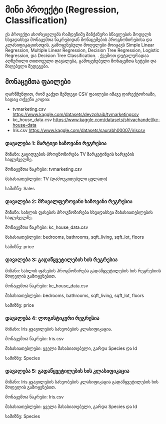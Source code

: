 # მინი პროექტი (Regression, Classification)

ეს პროექტი ახორციელებს რამდენიმე მანქანური სწავლების მოდელს სხვადასხვა მონაცემთა ნაკრებიდან მონაცემების პროგნოზირებისა და კლასიფიკაციისთვის. გამოყენებული მოდელები მოიცავს Simple Linear Regression, Multiple Linear Regression, Decision Tree Regression, Logistic Regression, და  Decision Tree Classification. . ქვემოთ დეტალურადაა აღწერილი თითოეული დავალება, გამოყენებული მონაცემთა სეტები და მიღებული შედეგები.

## მონაცემთა ფაილები
დარწმუნდით, რომ გაქვთ შემდეგი CSV ფაილები იმავე დირექტორიაში, სადაც თქვენი კოდია:

- tvmarketing.csv   https://www.kaggle.com/datasets/devzohaib/tvmarketingcsv 
- kc_house_data.csv  https://www.kaggle.com/datasets/shivachandel/kc-house-data
- Iris.csv  https://www.kaggle.com/datasets/saurabh00007/iriscsv

### დავალება 1: მარტივი ხაზოვანი რეგრესია
მიზანი: გაყიდვების პროგნოზირება TV მარკეტინგის ხარჯების საფუძველზე.

მონაცემთა ნაკრები: tvmarketing.csv

მახასიათებლები: TV (დამოუკიდებელი ცვლადი)

სამიზნე: Sales

### დავალება 2: მრავალფეროვანი ხაზოვანი რეგრესია
მიზანი: სახლის ფასების პროგნოზირება სხვადასხვა მახასიათებლების საფუძველზე.

მონაცემთა ნაკრები: kc_house_data.csv

მახასიათებლები: bedrooms, bathrooms, sqft_living, sqft_lot, floors

სამიზნე: price

### დავალება 3: გადაწყვეტილების ხის რეგრესია
მიზანი: სახლის ფასების პროგნოზირება გადაწყვეტილების ხის რეგრესიის მოდელის გამოყენებით.

მონაცემთა ნაკრები: kc_house_data.csv

მახასიათებლები: bedrooms, bathrooms, sqft_living, sqft_lot, floors

სამიზნე: price



### დავალება 4: ლოგისტიკური რეგრესია
მიზანი: Iris ყვავილების სახეობების კლასიფიკაცია.

მონაცემთა ნაკრები: Iris.csv

მახასიათებლები: ყველა მახასიათებელი, გარდა Species და Id

სამიზნე: Species


### დავალება 5: გადაწყვეტილების ხის კლასიფიკაცია
მიზანი: Iris ყვავილების სახეობების კლასიფიკაცია გადაწყვეტილების ხის მოდელის გამოყენებით.

მონაცემთა ნაკრები: Iris.csv

მახასიათებლები: ყველა მახასიათებელი, გარდა Species და Id

სამიზნე: Species





